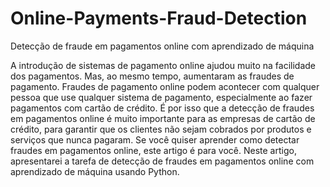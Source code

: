 # Online-Payments-Fraud-Detection
Detecção de fraude em pagamentos online com aprendizado de máquina

A introdução de sistemas de pagamento online ajudou muito na facilidade dos pagamentos. Mas, ao mesmo tempo, aumentaram as fraudes de pagamento. Fraudes de pagamento online podem acontecer com qualquer pessoa que use qualquer sistema de pagamento, especialmente ao fazer pagamentos com cartão de crédito. É por isso que a detecção de fraudes em pagamentos online é muito importante para as empresas de cartão de crédito, para garantir que os clientes não sejam cobrados por produtos e serviços que nunca pagaram. Se você quiser aprender como detectar fraudes em pagamentos online, este artigo é para você. Neste artigo, apresentarei a tarefa de detecção de fraudes em pagamentos online com aprendizado de máquina usando Python.
